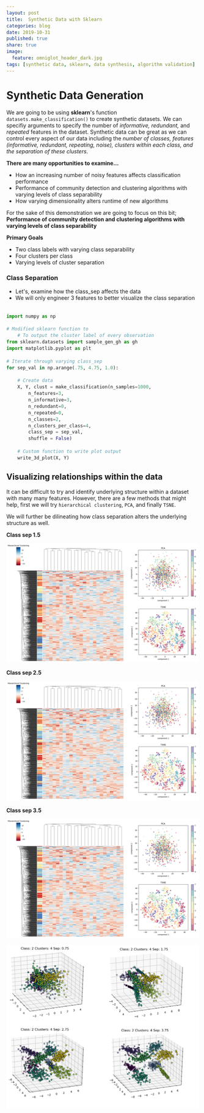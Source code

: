 ```yaml
---
layout: post
title: 	Synthetic Data with Sklearn
categories: blog
date: 2019-10-31
published: true
share: true
image:
  feature: omniglot_header_dark.jpg
tags: [synthetic data, sklearn, data synthesis, algorithm validation]
---
```


# Synthetic Data Generation 

We are going to be using **sklearn**'s function `datasets.make_classification()` to create synthetic datasets. We can specifiy arguments to specify the number of *informative, redundant,* and *repeated* features in the dataset. Synthetic data can be great as we can control every aspect of our data including the *number of classes, features (informative, redundant, repeating, noise), clusters within each class, and the separation of these clusters*.

**There are many opportunities to examine...**

* How an increasing number of noisy features affects classification performance
* Performance of community detection and clustering algorithms with varying levels of class separability
* How varying dimensionality alters runtime of new algorithms

For the sake of this demonstration we are going to focus on this bit; **Performance of community detection and clustering algorithms with varying levels of class separability**

**Primary Goals**

- Two class labels with varying class separability
- Four clusters per class
- Varying levels of cluster separation

### Class Separation

- Let's, examine how the class_sep affects the data   
- We will only engineer 3 features to better visualize the class separation 


```python

import numpy as np

# Modified sklearn function to 
	# To output the cluster label of every observation
from sklearn.datasets import sample_gen_gh as gh
import matplotlib.pyplot as plt

# Iterate through varying class_sep
for sep_val in np.arange(.75, 4.75, 1.0):

	# Create data
	X, Y, clust = make_classification(n_samples=1000,
		n_features=3,
		n_informative=3,
		n_redundant=0,
		n_repeated=0,
		n_classes=2,
		n_clusters_per_class=4,
		class_sep = sep_val,
		shuffle = False)

	# Custom function to write plot output
	write_3d_plot(X, Y)

```

## Visualizing relationships within the data

It can be difficult to try and identify underlying structure within a dataset with many many features. However, there are a few methods that might help, first we will try `hierarchical clustering`, `PCA`, and finally `TSNE`.

We will further be dilineating how class separation alters the underlying structure as well.

**Class sep 1.5**

![](/images/blogs/data_synth/clustering_1_5.png)

**Class sep 2.5**

![](/images/blogs/data_synth/clustering_1_5.png)

**Class sep 3.5**

![](/images/blogs/data_synth/clustering_1_5.png)



![](/images/blogs/data_synth/plot_sep.png)

